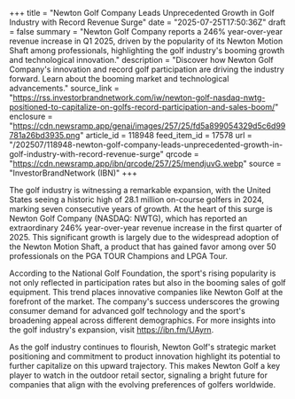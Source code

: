 +++
title = "Newton Golf Company Leads Unprecedented Growth in Golf Industry with Record Revenue Surge"
date = "2025-07-25T17:50:36Z"
draft = false
summary = "Newton Golf Company reports a 246% year-over-year revenue increase in Q1 2025, driven by the popularity of its Newton Motion Shaft among professionals, highlighting the golf industry's booming growth and technological innovation."
description = "Discover how Newton Golf Company's innovation and record golf participation are driving the industry forward. Learn about the booming market and technological advancements."
source_link = "https://rss.investorbrandnetwork.com/iw/newton-golf-nasdaq-nwtg-positioned-to-capitalize-on-golfs-record-participation-and-sales-boom/"
enclosure = "https://cdn.newsramp.app/genai/images/257/25/fd5a899054329d5c6d99781a26bd3935.png"
article_id = 118948
feed_item_id = 17578
url = "/202507/118948-newton-golf-company-leads-unprecedented-growth-in-golf-industry-with-record-revenue-surge"
qrcode = "https://cdn.newsramp.app/ibn/qrcode/257/25/mendjuvG.webp"
source = "InvestorBrandNetwork (IBN)"
+++

<p>The golf industry is witnessing a remarkable expansion, with the United States seeing a historic high of 28.1 million on-course golfers in 2024, marking seven consecutive years of growth. At the heart of this surge is Newton Golf Company (NASDAQ: NWTG), which has reported an extraordinary 246% year-over-year revenue increase in the first quarter of 2025. This significant growth is largely due to the widespread adoption of the Newton Motion Shaft, a product that has gained favor among over 50 professionals on the PGA TOUR Champions and LPGA Tour.</p><p>According to the National Golf Foundation, the sport's rising popularity is not only reflected in participation rates but also in the booming sales of golf equipment. This trend places innovative companies like Newton Golf at the forefront of the market. The company's success underscores the growing consumer demand for advanced golf technology and the sport's broadening appeal across different demographics. For more insights into the golf industry's expansion, visit <a href='https://ibn.fm/UAyrn' rel='nofollow' target='_blank'>https://ibn.fm/UAyrn</a>.</p><p>As the golf industry continues to flourish, Newton Golf's strategic market positioning and commitment to product innovation highlight its potential to further capitalize on this upward trajectory. This makes Newton Golf a key player to watch in the outdoor retail sector, signaling a bright future for companies that align with the evolving preferences of golfers worldwide.</p>